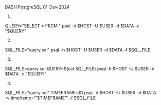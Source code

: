 BASH PostgreSQL
01-Dev-2024

01.
QUERY="SELECT * FROM <table>"
psql -h $HOST -U $USER -d $DATA -c "$QUERY"


02.
SQL_FILE="query.sql"
psql -h $HOST -U $USER -d $DATA -f $SQL_FILE


03.
SQL_FILE=query.sql
QUERY=$(cat SQL_FILE)
psql -h $HOST -U $USER -d $DATA -c "$QUERY"


04.
SQL_FILE="query.sql"
TIMEFRAME=$1
psql -h $HOST -U $USER -d $DATA -v timeframe="'$TIMEFRAME'" -f $SQL_FILE